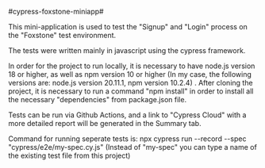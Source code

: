 #cypress-foxstone-miniapp#


This mini-application is used to test the "Signup" and "Login" process on the "Foxstone" test environment.

The tests were written mainly in javascript using the cypress framework.

In order for the project to run locally, it is necessary to have node.js version 18 or higher, as well as npm version 10 or higher (In my case, the following versions are: node.js version 20.11.1, npm version 10.2.4) .
After cloning the project, it is necessary to run a command "npm install" in order to install all the necessary "dependencies" from package.json file.

Tests can be run via Github Actions, and a link to "Cypress Cloud" with a more detailed report will be generated in the Summary tab.

Command for running seperate tests is: npx cypress run --record --spec "cypress/e2e/my-spec.cy.js" (Instead of "my-spec" you can type a name of the existing test file from this project)
